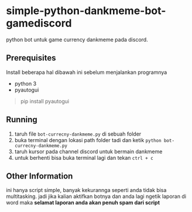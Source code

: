 # simple-python-dankmeme-bot-gamediscord
python bot untuk game currency dankmeme pada discord. 

## Prerequisites
Install beberapa hal dibawah ini sebelum menjalankan programnya
- python 3
- pyautogui
> pip install pyautogui

## Running
1. taruh file `bot-currecny-dankmeme.py` di sebuah folder
2. buka terminal dengan lokasi path folder tadi dan ketik
`python bot-currecny-dankmeme.py`
3. taruh kursor pada channel discord untuk bermain dankmeme
4. untuk berhenti bisa buka terminal lagi dan tekan `ctrl + c`

## Other Information
ini hanya script simple, banyak kekurannga seperti anda tidak bisa multitasking. jadi jika kalian aktifkan botnya dan anda lagi ngetik laporan di word maka **selamat laporan anda akan penuh spam dari script**
